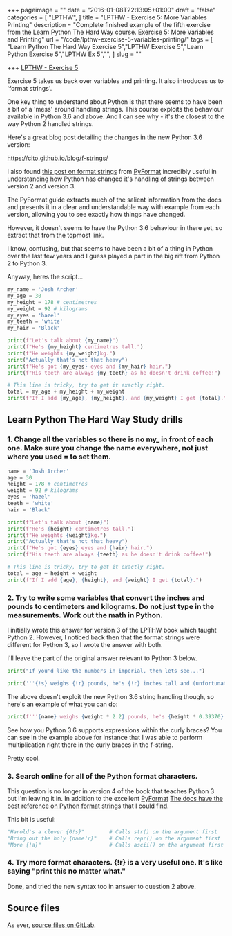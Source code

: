 +++
pageimage = ""
date = "2016-01-08T22:13:05+01:00"
draft = "false"
categories = [
  "LPTHW",
]
title = "LPTHW - Exercise 5: More Variables Printing"
description = "Complete finished example of the fifth exercise from the Learn Python The Hard Way course. Exercise 5: More Variables and Printing"
url = "/code/lpthw-exercise-5-variables-printing/"
tags = [
  "Learn Python The Hard Way Exercise 5","LPTHW Exercise 5","Learn Python Exercise 5","LPTHW Ex 5","",
]
slug = ""

+++
[LPTHW - Exercise 5](http://learnpythonthehardway.org/book/ex5.html)

Exercise 5 takes us back over variables and printing. It also introduces us to 'format strings'.

One key thing to understand about Python is that there seems to have been a bit of a 'mess' around handling strings. This course exploits the behaviour available in Python 3.6 and above. And I can see why - it's the closest to the way Python 2 handled strings. 

Here's a great blog post detailing the changes in the new Python 3.6 version:

https://cito.github.io/blog/f-strings/

I also found [this post on format strings](https://pyformat.info/) from [PyFormat](https://github.com/ulope/pyformat.info) incredibly useful in understanding how Python has changed it's handling of strings between version 2 and version 3. 

The PyFormat guide extracts much of the salient information from the docs and presents it in a clear and understandable way with example from each version, allowing you to see exactly how things have changed. 

However, it doesn't seems to have the Python 3.6 behaviour in there yet, so extract that from the topmost link.

I know, confusing, but that seems to have been a bit of a thing in Python over the last few years and I guess played a part in the big rift from Python 2 to Python 3.  

Anyway, heres the script...

```python
my_name = 'Josh Archer'
my_age = 30
my_height = 178 # centimetres 
my_weight = 92 # kilograms
my_eyes = 'hazel'
my_teeth = 'white'
my_hair = 'Black'

print(f"Let's talk about {my_name}")
print(f"He's {my_height} centimetres tall.")
print(f"He weights {my_weight}kg.")
print("Actually that's not that heavy")
print(f"He's got {my_eyes} eyes and {my_hair} hair.")
print(f"His teeth are always {my_teeth} as he doesn't drink coffee!")

# This line is tricky, try to get it exactly right.
total = my_age + my_height + my_weight
print(f"If I add {my_age}, {my_height}, and {my_weight} I get {total}.")
```

## Learn Python The Hard Way Study drills

### 1. Change all the variables so there is no my\_ in front of each one. Make sure you change the name everywhere, not just where you used = to set them.

```python
name = 'Josh Archer'
age = 30
height = 178 # centimetres 
weight = 92 # kilograms
eyes = 'hazel'
teeth = 'white'
hair = 'Black'

print(f"Let's talk about {name}")
print(f"He's {height} centimetres tall.")
print(f"He weights {weight}kg.")
print("Actually that's not that heavy")
print(f"He's got {eyes} eyes and {hair} hair.")
print(f"His teeth are always {teeth} as he doesn't drink coffee!")

# This line is tricky, try to get it exactly right.
total = age + height + weight
print(f"If I add {age}, {height}, and {weight} I get {total}.")
```

### 2. Try to write some variables that convert the inches and pounds to centimeters and kilograms. Do not just type in the measurements. Work out the math in Python.

I initially wrote this answer for version 3 of the LPTHW book which taught Python 2. However, I noticed back then that the format strings were different for Python 3, so I wrote the answer with both.

I'll leave the part of the original answer relevant to Python 3 below.

```python
print("If you'd like the numbers in imperial, then lets see...")

print('''{!s} weighs {!r} pounds, he's {!r} inches tall and (unfortunately for him) is still {!r} years old.'''.format(name, weight * 2.2, height * 0.39370, age))
``` 

The above doesn't exploit the new Python 3.6 string handling though, so here's an example of what you can do:

```python
print(f'''{name} weighs {weight * 2.2} pounds, he's {height * 0.39370} inches tall and (unfortunately for him) is still {age} years old. ''')
```

See how you Python 3.6 supports expressions within the curly braces? You can see in the example above for instance that I was able to perform multiplication right there in the curly braces in the f-string. 

Pretty cool. 

### 3. Search online for all of the Python format characters.

This question is no longer in version 4 of the book that teaches Python 3 but I'm leaving it in. 
In addition to the excellent [PyFormat](https://pyformat.info/) [The docs have the best reference on Python format strings](https://docs.python.org/3/library/string.html#format-string-syntax) that I could find. 

This bit is useful:

```python
"Harold's a clever {0!s}"        # Calls str() on the argument first
"Bring out the holy {name!r}"    # Calls repr() on the argument first
"More {!a}"                      # Calls ascii() on the argument first
```

### 4. Try more format characters. {!r} is a very useful one. It's like saying "print this no matter what."

Done, and tried the new syntax too in answer to question 2 above. 

## Source files

As ever, [source files on GitLab](https://gitlab.com/josharcher/LPTHW).
